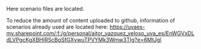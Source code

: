 Here scenario files are located.  
  
To reduce the amount of content uploaded to github, information of scenarios already used are located here: https://uvaes-my.sharepoint.com/:f:/g/personal/aitor_vazquez_veloso_uva_es/EnWGVxDLdLVPgcKgXBHIRScBgSfGXywuTPVYMk3Wmw3TIg?e=6MtJgl
